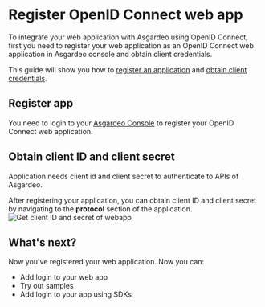# Register OpenID Connect web app
To integrate your web application with Asgardeo using OpenID Connect, first you need to register your web application as an OpenID Connect web application in Asgardeo console and obtain client credentials.  

This guide will show you how to [register an application](#register-app) and [obtain client credentials](#obtain-client-id-and-client-secret). 

## Register app
You need to login to your [Asgardeo Console](https://console.asgardeo.io/login) to register your OpenID Connect web application.
<CommonGuide guide='guides/fragments/manage-app/register-app/configure-web-app-oidc-in-asgardeo.md'/>

## Obtain client ID and client secret
Application needs client id and client secret to authenticate to APIs of Asgardeo.  

After registering your application, you can obtain client ID and client secret by navigating to the **protocol** section of the application.
<img :src="$withBase('/assets/img/guides/applications/get-client-id-and-secret.png')" alt="Get client ID and secret of webapp">

## What's next?
Now you've registered your web application. Now you can:
- <a :href="$withBase('/guides/applications/web-app/add-login-to-web-app/')">Add login to your web app</a>
- <a :href="$withBase('/quickstarts/')">Try out samples</a>
- <a :href="$withBase('/sdks/')">Add login to your app using SDKs</a>
